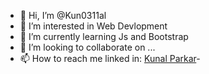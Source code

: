 - 👋 Hi, I’m @Kun0311al
- 👀 I’m interested in Web Devlopment
- 🌱 I’m currently learning Js and Bootstrap
- 💞️ I’m looking to collaborate on ...
- 📫 How to reach me linked in: [Kunal Parkar](www.linkedin.com/in/kunal-parkar-6814b2207)- 
<!---
Kun0311al/Kun0311al is a ✨ special ✨ repository because its `README.md` (this file) appears on your GitHub profile.
You can click the Preview link to take a look at your changes.
--->
